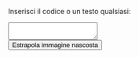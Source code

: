 <html>
<body>

Inserisci il codice o un testo qualsiasi:
<br>
<textarea></textarea>
<br>
<button onclick="myFunction()">Estrapola immagine nascosta</button>
<p id="demo"></p>

<script>
function myFunction() {
  document.getElementById("demo").innerHTML = "<img src=\"butterfly-142506_1280.jpg\">";
}
</script>

</body>
</html>
